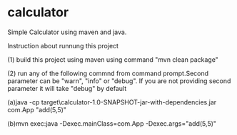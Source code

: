 # calculator
Simple Calculator using maven and java.

Instruction about runnung this project

(1) build this project using maven using command "mvn clean package"

(2) run any of the following commnd from command prompt.Second parameter can be "warn", "info" or "debug". 
If you are not providing second parameter it will take "debug" by default

(a)java -cp target\calculator-1.0-SNAPSHOT-jar-with-dependencies.jar com.App "add(5,5)"

(b)mvn exec:java -Dexec.mainClass=com.App -Dexec.args="add(5,5)"

